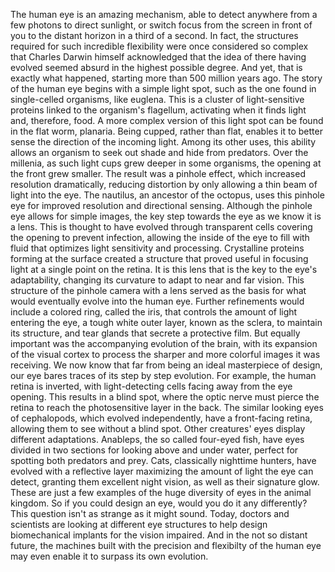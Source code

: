The human eye is an amazing mechanism, able to detect anywhere  from a few photons to direct sunlight, or switch focus from  the screen in front of you to the distant horizon  in a third of a second. In fact, the structures required for such incredible flexibility were once considered so complex that Charles Darwin himself acknowledged that the idea of there having evolved seemed absurd in the  highest possible degree. And yet, that is exactly what happened, starting more than 500 million years ago. The story of the human eye begins with a simple light spot, such as the one found  in single-celled organisms, like euglena. This is a cluster  of light-sensitive proteins linked to the organism's flagellum, activating when it finds light and, therefore, food. A more complex version of this light spot can be found in the flat worm, planaria. Being cupped, rather than flat, enables it to better sense the direction of the incoming light. Among its other uses, this ability allows an organism to seek out shade and hide from predators. Over the millenia, as such light cups grew deeper in some organisms, the opening at the front grew smaller. The result was a pinhole effect, which increased resolution dramatically, reducing distortion by only allowing a thin beam of light into the eye. The nautilus,  an ancestor of the octopus, uses this pinhole eye for improved  resolution and directional sensing. Although the pinhole eye allows for simple images, the key step towards the eye  as we know it is a lens. This is thought to have evolved through transparent cells covering  the opening to prevent infection, allowing the inside of the eye to fill with fluid that optimizes light sensitivity and processing. Crystalline proteins  forming at the surface created a structure that proved useful in focusing light  at a single point on the retina. It is this lens that is the key to the eye's adaptability, changing its curvature to adapt to near and far vision. This structure of the pinhole camera with a lens served as the basis for what would  eventually evolve into the human eye. Further refinements would include a colored ring, called the iris, that controls the amount  of light entering the eye, a tough white outer layer, known as the sclera, to maintain its structure, and tear glands that secrete  a protective film. But equally important was the accompanying evolution of the brain, with its expansion of the visual cortex to process the sharper and more colorful images it was receiving. We now know that far from being an ideal masterpiece of design, our eye bares traces of its step by step evolution. For example, the human retina is inverted, with light-detecting cells facing away from the eye opening. This results in a blind spot, where the optic nerve must pierce the retina to reach the photosensitive  layer in the back. The similar looking eyes  of cephalopods, which evolved independently, have a front-facing retina, allowing them to see without a blind spot. Other creatures' eyes display different adaptations. Anableps, the so called four-eyed fish, have eyes divided in two sections for looking above and under water, perfect for spotting  both predators and prey. Cats, classically nighttime hunters, have evolved with a reflective layer maximizing the amount of light the eye can detect, granting them excellent night vision, as well as their signature glow. These are just a few examples of the huge  diversity of eyes in the animal kingdom. So if you could design an eye,  would you do it any differently? This question isn't as strange  as it might sound. Today, doctors and scientists are looking at different eye structures to help design biomechanical implants for the vision impaired. And in the not so distant future, the machines built with the precision and flexibilty of the human eye may even enable it to surpass its own evolution. 